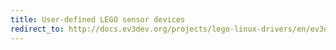 ```yaml
---
title: User-defined LEGO sensor devices
redirect_to: http://docs.ev3dev.org/projects/lego-linux-drivers/en/ev3dev-jessie/user.html#the-user-lego-sensor-subsystem
---
```

